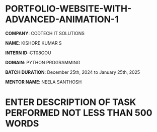 # PORTFOLIO-WEBSITE-WITH-ADVANCED-ANIMATION-1

**COMPANY**: CODTECH IT SOLUTIONS

**NAME**: KISHORE KUMAR S

**INTERN ID**::CT08GOU

**DOMAIN**: PYTHON PROGRAMMING

**BATCH DURATION**: December 25th, 2024 to January 25th, 2025

**MENTOR NAME**: NEELA SANTHOSH

# ENTER DESCRIPTION OF TASK PERFORMED NOT LESS THAN 500 WORDS
